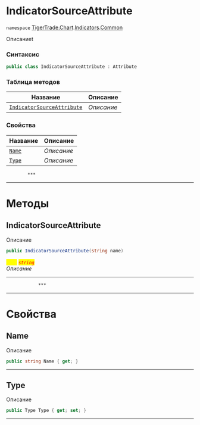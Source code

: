 
# IndicatorSourceAttribute
`namespace` [TigerTrade.Chart](../../../TigerTrade.Chart.md).[Indicators](../../../TigerTrade.Chart/Indicators.md).[Common](../../../TigerTrade.Chart/Indicators/Common.md)



Описаниеt

### Синтаксис
```csharp
public class IndicatorSourceAttribute : Attribute
```


### Таблица методов
| Название | Описание |
| --- | --- |
| [`IndicatorSourceAttribute`](./IndicatorSourceAttribute.cs/Методы/IndicatorSourceAttribute.md) | *Описание* |

### Свойства
| Название | Описание |
| --- | --- |
| [`Name`](./IndicatorSourceAttribute.cs/Свойства/Name.md) | *Описание* |
| [`Type`](./IndicatorSourceAttribute.cs/Свойства/Type.md) | *Описание* |




            ***
  ***
  # Методы

## IndicatorSourceAttribute
Описание

```csharp
public IndicatorSourceAttribute(string name)
```

<mark style="color:yellow;">`name`</mark> <mark style="color:red;">*`string`*</mark>  
 *Описание*  


***                
                ***
  ***
  # Свойства

## Name
Описание

```csharp
public string Name { get; }
```
***

## Type
Описание

```csharp
public Type Type { get; set; }
```
***

